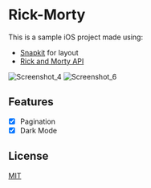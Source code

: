 # Rick-Morty

This is a sample iOS project made using:
- [Snapkit](https://github.com/SnapKit/SnapKit) for layout
- [Rick and Morty API](https://rickandmortyapi.com/)

![Screenshot_4](https://user-images.githubusercontent.com/51510494/156273473-3b9ef4a5-9604-407a-82a9-14a474902ae9.png)
![Screenshot_6](https://user-images.githubusercontent.com/51510494/156273476-a1f043dc-aff9-4b8d-b804-79eb0f41f34d.png)



## Features


- [x] Pagination
- [x] Dark Mode

## License
[MIT](https://choosealicense.com/licenses/mit/)

